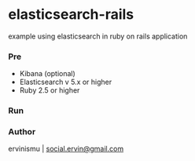 # elasticsearch-rails
example using elasticsearch in ruby on rails application

### Pre
*	Kibana (optional)
* Elasticsearch v 5.x or higher
*	Ruby 2.5 or higher

### Run

### Author
ervinismu | social.ervin@gmail.com
